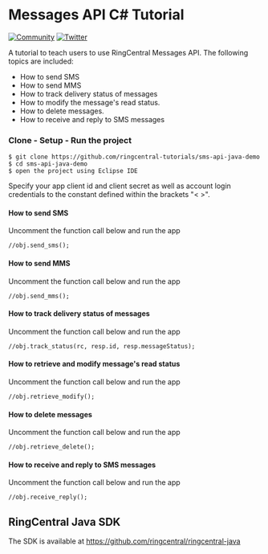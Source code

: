 # Messages API C# Tutorial

[![Community][community-img]][community-url]
[![Twitter][twitter-img]][twitter-url]

 [community-img]: https://img.shields.io/badge/dynamic/json.svg?label=community&colorB=&suffix=%20users&query=$.approximate_people_count&uri=http%3A%2F%2Fapi.getsatisfaction.com%2Fcompanies%2F102909.json
 [community-url]: https://devcommunity.ringcentral.com/ringcentraldev
 [twitter-img]: https://img.shields.io/twitter/follow/ringcentraldevs.svg?style=social&label=follow
 [twitter-url]: https://twitter.com/RingCentralDevs

A tutorial to teach users to use RingCentral Messages API. The following topics are included:

- How to send SMS
- How to send MMS
- How to track delivery status of messages
- How to modify the message's read status.
- How to delete messages.
- How to receive and reply to SMS messages

### Clone - Setup - Run the project
```
$ git clone https://github.com/ringcentral-tutorials/sms-api-java-demo
$ cd sms-api-java-demo
$ open the project using Eclipse IDE
```
Specify your app client id and client secret as well as account login credentials to the constant defined within the brackets "< >".

#### How to send SMS
Uncomment the function call below and run the app
```
//obj.send_sms();
```
#### How to send MMS
Uncomment the function call below and run the app
```
//obj.send_mms();
```
#### How to track delivery status of messages
Uncomment the function call below and run the app
```
//obj.track_status(rc, resp.id, resp.messageStatus);
```
#### How to retrieve and modify message's read status
Uncomment the function call below and run the app
```
//obj.retrieve_modify();
```
#### How to delete messages
Uncomment the function call below and run the app
```
//obj.retrieve_delete();
```

#### How to receive and reply to SMS messages
Uncomment the function call below and run the app
```
//obj.receive_reply();
```

## RingCentral Java SDK
The SDK is available at https://github.com/ringcentral/ringcentral-java
